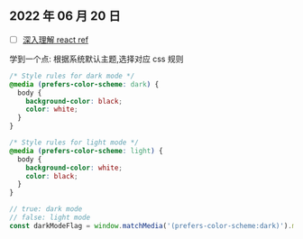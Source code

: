 ## 2022 年 06 月 20 日

- [ ] [深入理解 react ref](https://dev.to/this-is-learning/react-refs-the-complete-story-16km)

学到一个点: 根据系统默认主题,选择对应 css 规则

```css
/* Style rules for dark mode */
@media (prefers-color-scheme: dark) {
  body {
    background-color: black;
    color: white;
  }
}

/* Style rules for light mode */
@media (prefers-color-scheme: light) {
  body {
    background-color: white;
    color: black;
  }
}
```

```js
// true: dark mode
// false: light mode
const darkModeFlag = window.matchMedia('(prefers-color-scheme:dark)').matches;
```
